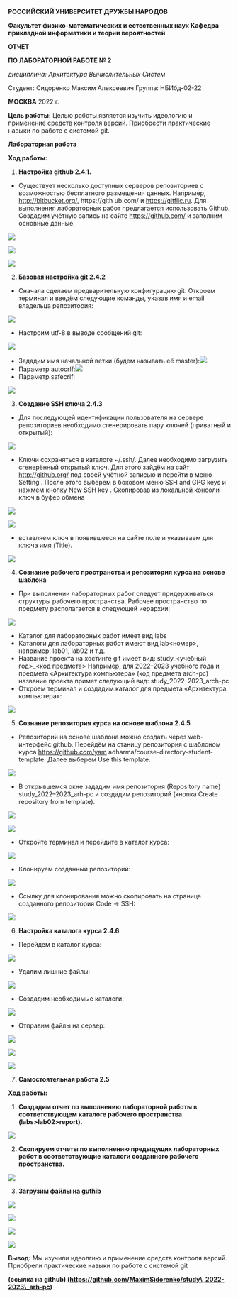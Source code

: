 ﻿**РОССИЙСКИЙ УНИВЕРСИТЕТ ДРУЖБЫ НАРОДОВ** 

**Факультет физико-математических и естественных наук Кафедра прикладной информатики и теории вероятностей** 

**ОТЧЕТ**  

**ПО ЛАБОРАТОРНОЙ РАБОТЕ № 2** 

*дисциплина: Архитектура Вычислительных Систем* 

Студент: Сидоренко Максим Алексеевич         Группа:    НБИбд-02-22         

**МОСКВА** 2022  г. 

**Цель работы:** Целью работы является изучить идеологию и применение средств контроля версий. Приобрести практические навыки по работе с системой git. 

**Лабораторная работа** 

**Ход работы:**  

1) **Настройка github 2.4.1.** 
- Существует несколько доступных серверов репозиториев с возможностью бесплатного размещения данных. Например, http://bitbucket.org/, https://gith ub.com/ и https://gitflic.ru. Для выполнения лабораторных работ предлагается использовать Github. Создадим учётную запись на сайте https://github.com/ и заполним основные данные.

![](/home/masidorenko/work/study/2022-2023/Архитектура%20компьютера/arch-pc/labs/lab02/report/image/1.png)

![](/home/masidorenko/work/study/2022-2023/Архитектура%20компьютера/arch-pc/labs/lab02/report/image/2.jpeg)

![](/home/masidorenko/work/study/2022-2023/Архитектура%20компьютера/arch-pc/labs/lab02/report/image/3.png)

2) **Базовая настройка git 2.4.2** 
- Сначала сделаем предварительную конфигурацию git. Откроем терминал и введём следующие команды, указав имя и email владельца репозитория:

![](/home/masidorenko/work/study/2022-2023/Архитектура%20компьютера/arch-pc/labs/lab02/report/image/4.png)

- Настроим utf-8 в выводе сообщений git:

![](/home/masidorenko/work/study/2022-2023/Архитектура%20компьютера/arch-pc/labs/lab02/report/image/5.png)

- Зададим имя начальной ветки (будем называть её master):![](/home/masidorenko/work/study/2022-2023/Архитектура%20компьютера/arch-pc/labs/lab02/report/image/6.png)
- Параметр autocrlf:![](/home/masidorenko/work/study/2022-2023/Архитектура%20компьютера/arch-pc/labs/lab02/report/image/7.png)
- Параметр safecrlf:

![](/home/masidorenko/work/study/2022-2023/Архитектура%20компьютера/arch-pc/labs/lab02/report/image/8.png)

3) **Создание SSH ключа 2.4.3** 
- Для последующей идентификации пользователя на сервере репозиториев необходимо сгенерировать пару ключей (приватный и открытый): 

![](/home/masidorenko/work/study/2022-2023/Архитектура%20компьютера/arch-pc/labs/lab02/report/image/9.jpeg)

- Ключи сохраняться в каталоге ~/.ssh/. Далее необходимо загрузить сгенерённый открытый ключ. Для этого зайдём на сайт http://github.org/ под своей учётной записью и перейти в меню Setting . После этого выберем в боковом меню SSH and GPG keys и нажмем кнопку New SSH key . Скопировав из локальной консоли ключ в буфер обмена

![](/home/masidorenko/work/study/2022-2023/Архитектура%20компьютера/arch-pc/labs/lab02/report/image/10.jpeg)

![](/home/masidorenko/work/study/2022-2023/Архитектура%20компьютера/arch-pc/labs/lab02/report/image/11.png)

- вставляем ключ в появившееся на сайте поле и указываем для ключа имя (Title).

![](/home/masidorenko/work/study/2022-2023/Архитектура%20компьютера/arch-pc/labs/lab02/report/image/12.jpeg)

4) **Сознание рабочего пространства и репозитория курса на основе шаблона** 
- При выполнении лабораторных работ следует придерживаться структуры рабочего пространства. Рабочее пространство по предмету располагается в следующей иерархии:

![](/home/masidorenko/work/study/2022-2023/Архитектура%20компьютера/arch-pc/labs/lab02/report/image/13.png)

- Каталог для лабораторных работ имеет вид labs 
- Каталоги для лабораторных работ имеют вид lab<номер>, например: lab01, lab02 и т.д. 
- Название проекта на хостинге git имеет вид: study\_<учебный год>\_<код предмета> Например, для 2022–2023 учебного года и предмета «Архитектура компьютера» (код предмета arch-pc) название проекта примет следующий вид: study\_2022–2023\_arch-pc  
- Откроем терминал и создадим каталог для предмета «Архитектура компьютера»: 

![](/home/masidorenko/work/study/2022-2023/Архитектура%20компьютера/arch-pc/labs/lab02/report/image/14.png)

5) **Сознание репозитория курса на основе шаблона 2.4.5** 
- Репозиторий на основе шаблона можно создать через web- интерфейс github. Перейдём на станицу репозитория с шаблоном курса https://github.com/yam adharma/course-directory-student- template. Далее выберем Use this template.

![](/home/masidorenko/work/study/2022-2023/Архитектура%20компьютера/arch-pc/labs/lab02/report/image/15.jpeg)

- В открывшемся окне зададим имя репозитория (Repository name) study\_2022–2023\_arh-pc и создадим репозиторий (кнопка Create repository from template).

![](/home/masidorenko/work/study/2022-2023/Архитектура%20компьютера/arch-pc/labs/lab02/report/image/16.jpeg)

![](/home/masidorenko/work/study/2022-2023/Архитектура%20компьютера/arch-pc/labs/lab02/report/image/17.jpeg)

- Откройте терминал и перейдите в каталог курса:

![](/home/masidorenko/work/study/2022-2023/Архитектура%20компьютера/arch-pc/labs/lab02/report/image/18.png)

- Клонируем созданный репозиторий:

![](/home/masidorenko/work/study/2022-2023/Архитектура%20компьютера/arch-pc/labs/lab02/report/image/19.png)

- Ссылку для клонирования можно скопировать на странице созданного репозитория Code -> SSH:

![](/home/masidorenko/work/study/2022-2023/Архитектура%20компьютера/arch-pc/labs/lab02/report/image/20.png)

6) **Настройка каталога курса 2.4.6** 
- Перейдем в каталог курса:

![](/home/masidorenko/work/study/2022-2023/Архитектура%20компьютера/arch-pc/labs/lab02/report/image/21.png)

- Удалим лишние файлы:

![](/home/masidorenko/work/study/2022-2023/Архитектура%20компьютера/arch-pc/labs/lab02/report/image/22.png)

- Создадим необходимые каталоги:

![](/home/masidorenko/work/study/2022-2023/Архитектура%20компьютера/arch-pc/labs/lab02/report/image/23.png)

- Отправим файлы на сервер: 

![](/home/masidorenko/work/study/2022-2023/Архитектура%20компьютера/arch-pc/labs/lab02/report/image/24.jpeg)

![](/home/masidorenko/work/study/2022-2023/Архитектура%20компьютера/arch-pc/labs/lab02/report/image/25.png)

![](/home/masidorenko/work/study/2022-2023/Архитектура%20компьютера/arch-pc/labs/lab02/report/image/26.jpeg)

7) **Самостоятельная работа 2.5** 

**Ход работы:**

1. **Cоздадим отчет по выполнению лабораторной работы в соответствующем каталоге рабочего пространства (labs>lab02>report).**

![](/home/masidorenko/work/study/2022-2023/Архитектура%20компьютера/arch-pc/labs/lab02/report/image/27.jpeg)

2. **Скопируем отчеты по выполнению предыдущих лабораторных работ в соответствующие каталоги созданного рабочего пространства.**

![](/home/masidorenko/work/study/2022-2023/Архитектура%20компьютера/arch-pc/labs/lab02/report/image/28.png)

3. **Загрузим файлы на guthib**

![](/home/masidorenko/work/study/2022-2023/Архитектура%20компьютера/arch-pc/labs/lab02/report/image/29.jpeg)

![](/home/masidorenko/work/study/2022-2023/Архитектура%20компьютера/arch-pc/labs/lab02/report/image/30.jpeg)

![](/home/masidorenko/work/study/2022-2023/Архитектура%20компьютера/arch-pc/labs/lab02/report/image/31.jpeg)

![](/home/masidorenko/work/study/2022-2023/Архитектура%20компьютера/arch-pc/labs/lab02/report/image/32.jpeg)

**Вывод:** Мы изучили идеолгию и применение средств контроля версий. Приобрели практические навыки по работе с системой git 

**(ссылка на github)  (https://github.com/MaximSidorenko/study\_2022-2023\_arh-pc)** 
